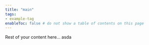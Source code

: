 ```yaml
---
title: "main"
tags:
- example-tag
enableToc: false # do not show a table of contents on this page
---
```



Rest of your content here...
asda